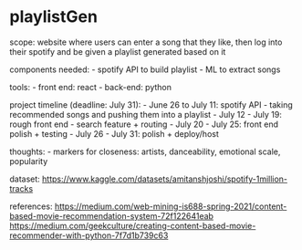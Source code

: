 # playlistGen

scope: website where users can enter a song that they like, then log into their spotify and be given a playlist generated based on it 

components needed: 
    - spotify API to build playlist
    - ML to extract songs

tools: 
    - front end: react 
    - back-end: python

project timeline (deadline: July 31):
    - June 26 to July 11: spotify API - taking recommended songs and pushing them into a playlist 
    - July 12 - July 19: rough front end - search feature + routing 
    - July 20 - July 25: front end polish + testing
    - July 26 - July 31: polish + deploy/host 

thoughts: 
    - markers for closeness: artists, danceability, emotional scale, popularity 

dataset: https://www.kaggle.com/datasets/amitanshjoshi/spotify-1million-tracks

references: https://medium.com/web-mining-is688-spring-2021/content-based-movie-recommendation-system-72f122641eab
https://medium.com/geekculture/creating-content-based-movie-recommender-with-python-7f7d1b739c63